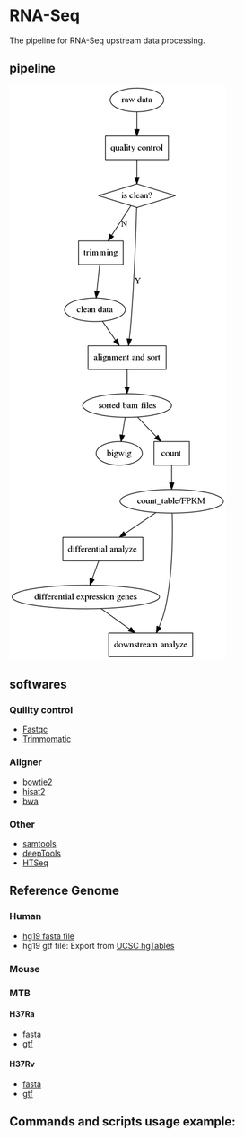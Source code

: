 RNA-Seq
=======

The pipeline for RNA-Seq upstream data processing.

## pipeline
![pipeline](./pipeline.png)

## softwares

### Quility control

* [Fastqc](https://www.bioinformatics.babraham.ac.uk/projects/fastqc/)
* [Trimmomatic](http://www.usadellab.org/cms/?page=trimmomatic)

### Aligner

* [bowtie2](http://bowtie-bio.sourceforge.net/bowtie2/index.shtml)
* [hisat2](https://ccb.jhu.edu/software/hisat2/index.shtml)
* [bwa](http://bio-bwa.sourceforge.net/)

### Other

* [samtools](http://samtools.sourceforge.net/)
* [deepTools](https://deeptools.readthedocs.io/en/latest/)
* [HTSeq](https://htseq.readthedocs.io/en/release_0.9.1/overview.html)

## Reference Genome

### Human
* [hg19 fasta file](http://hgdownload.cse.ucsc.edu/goldenpath/hg19/chromosomes/)
* hg19 gtf file: Export from [UCSC hgTables](http://genome.ucsc.edu/cgi-bin/hgTables)

### Mouse

### MTB

#### H37Ra
* [fasta](ftp://ftp.ensemblgenomes.org/pub/bacteria/release-37/fasta/bacteria_13_collection/mycobacterium_tuberculosis_h37ra/dna/)
* [gtf](ftp://ftp.ensemblgenomes.org/pub/bacteria/release-37/gtf/bacteria_13_collection/mycobacterium_tuberculosis_h37ra)

#### H37Rv
* [fasta](ftp://ftp.ensemblgenomes.org/pub/bacteria/release-37/fasta/bacteria_0_collection/mycobacterium_tuberculosis_h37rv/dna/)
* [gtf](ftp://ftp.ensemblgenomes.org/pub/bacteria/release-37/gff3/bacteria_0_collection/mycobacterium_tuberculosis_h37rv)

## Commands and scripts usage example:

```bash

```
